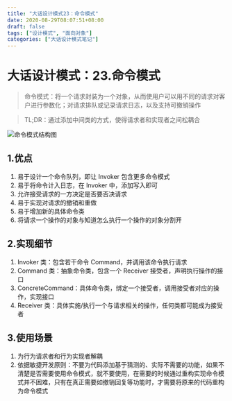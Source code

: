 ```yaml
---
title: "大话设计模式23：命令模式"
date: 2020-08-29T08:07:51+08:00
draft: false
tags: ["设计模式", "面向对象"]
categories: ["大话设计模式笔记"]
---
```


# 大话设计模式：23.命令模式

> 命令模式：将一个请求封装为一个对象，从而使用户可以用不同的请求对客户进行参数化；对请求排队或记录请求日志，以及支持可撤销操作

> TL;DR：通过添加中间类的方式，使得请求者和实现者之间松耦合

![命令模式结构图](/images/命令模式.jpg)

## 1.优点

1. 易于设计一个命令队列，即让 Invoker 包含更多命令模式
2. 易于将命令计入日志，在 Invoker 中，添加写入即可
3. 允许接受请求的一方决定是否要否决请求
4. 易于实现对请求的撤销和重做
5. 易于增加新的具体命令类
6. 将请求一个操作的对象与知道怎么执行一个操作的对象分割开

## 2.实现细节

1. Invoker 类：包含若干命令 Command，并调用该命令执行请求
2. Command 类：抽象命令类，包含一个 Receiver 接受者，声明执行操作的接口
3. ConcreteCommand：具体命令类，绑定一个接受者，调用接受者对应的操作，实现接口
4. Receiver 类：具体实施/执行一个与请求相关的操作，任何类都可能成为接受者

## 3.使用场景

1. 为行为请求者和行为实现者解耦
2. 依据敏捷开发原则：不要为代码添加基于猜测的、实际不需要的功能，如果不清楚是否需要使用命令模式，就不要使用，在需要的时候通过重构实现命令模式并不困难，只有在真正需要如撤销回复等功能时，才需要将原来的代码重构为命令模式
